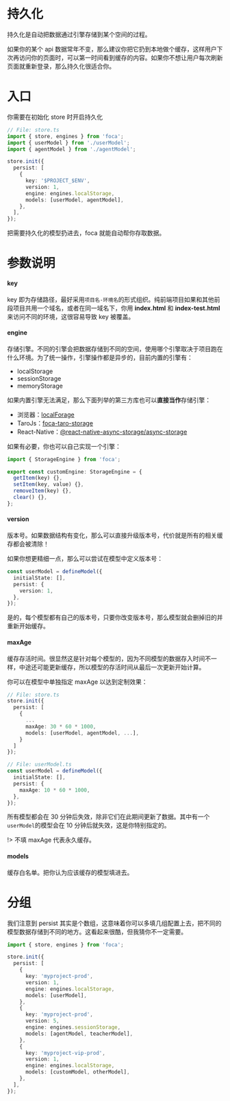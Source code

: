 # 持久化

持久化是自动把数据通过引擎存储到某个空间的过程。

如果你的某个 api 数据常年不变，那么建议你把它扔到本地做个缓存，这样用户下次再访问你的页面时，可以第一时间看到缓存的内容。如果你不想让用户每次刷新页面就重新登录，那么持久化很适合你。

# 入口

你需要在初始化 store 时开启持久化

```typescript
// File: store.ts
import { store, engines } from 'foca';
import { userModel } from './userModel';
import { agentModel } from './agentModel';

store.init({
  persist: [
    {
      key: '$PROJECT_$ENV',
      version: 1,
      engine: engines.localStorage,
      models: [userModel, agentModel],
    },
  ],
});
```

把需要持久化的模型扔进去，foca 就能自动帮你存取数据。

# 参数说明

#### key

key 即为存储路径，最好采用`项目名-环境名`的形式组织。纯前端项目如果和其他前段项目共用一个域名，或者在同一域名下，你用 **index.html** 和 **index-test.html** 来访问不同的环境，这很容易导致 key 被覆盖。

#### engine

存储引擎。不同的引擎会把数据存储到不同的空间，使用哪个引擎取决于项目跑在什么环境。为了统一操作，引擎操作都是异步的，目前内置的引擎有：

- localStorage
- sessionStorage
- memoryStorage

如果内置引擎无法满足，那么下面列举的第三方库也可以**直接当作**存储引擎：

- 浏览器：[localForage](https://www.npmjs.com/package/localforage)
- TaroJs：[foca-taro-storage](https://github.com/foca-js/foca-taro-storage)
- React-Native：[@react-native-async-storage/async-storage](https://www.npmjs.com/package/@react-native-async-storage/async-storage)

如果有必要，你也可以自己实现一个引擎：

```typescript
import { StorageEngine } from 'foca';

export const customEngine: StorageEngine = {
  getItem(key) {},
  setItem(key, value) {},
  removeItem(key) {},
  clear() {},
};
```

#### version

版本号。如果数据结构有变化，那么可以直接升级版本号，代价就是所有的相关缓存都会被清除！

如果你想更精细一点，那么可以尝试在模型中定义版本号：

```typescript
const userModel = defineModel({
  initialState: [],
  persist: {
    version: 1,
  },
});
```

是的，每个模型都有自己的版本号，只要你改变版本号，那么模型就会删掉旧的并重新开始缓存。

#### maxAge

缓存存活时间。很显然这是针对每个模型的，因为不同模型的数据存入时间不一样，中途还可能更新缓存，所以模型的存活时间从最后一次更新开始计算。

你可以在模型中单独指定 maxAge 以达到定制效果：

```typescript
// File: store.ts
store.init({
  persist: [
    {
      ...
      maxAge: 30 * 60 * 1000,
      models: [userModel, agentModel, ...],
    }
  ]
});

// File: userModel.ts
const userModel = defineModel({
  initialState: [],
  persist: {
    maxAge: 10 * 60 * 1000,
  },
});
```

所有模型都会在 30 分钟后失效，除非它们在此期间更新了数据。其中有一个`userModel`的模型会在 10 分钟后就失效，这是你特别指定的。

!> 不填 maxAge 代表永久缓存。

#### models

缓存白名单。把你认为应该缓存的模型填进去。

# 分组

我们注意到 persist 其实是个数组，这意味着你可以多填几组配置上去，把不同的模型数据存储到不同的地方。这看起来很酷，但我猜你不一定需要。

```typescript
import { store, engines } from 'foca';

store.init({
  persist: [
    {
      key: 'myproject-prod',
      version: 1,
      engine: engines.localStorage,
      models: [userModel],
    },
    {
      key: 'myproject-prod',
      version: 5,
      engine: engines.sessionStorage,
      models: [agentModel, teacherModel],
    },
    {
      key: 'myproject-vip-prod',
      version: 1,
      engine: engines.localStorage,
      models: [customModel, otherModel],
    },
  ],
});
```
